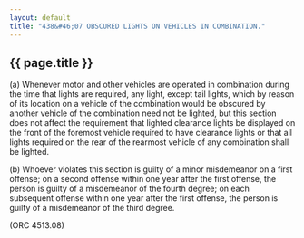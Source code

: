 ---
layout: default 
title: "438&#46;07 OBSCURED LIGHTS ON VEHICLES IN COMBINATION."---

{{ page.title }}
----------------

​(a) Whenever motor and other vehicles are operated in combination
during the time that lights are required, any light, except tail lights,
which by reason of its location on a vehicle of the combination would be
obscured by another vehicle of the combination need not be lighted, but
this section does not affect the requirement that lighted clearance
lights be displayed on the front of the foremost vehicle required to
have clearance lights or that all lights required on the rear of the
rearmost vehicle of any combination shall be lighted.

​(b) Whoever violates this section is guilty of a minor misdemeanor on a
first offense; on a second offense within one year after the first
offense, the person is guilty of a misdemeanor of the fourth degree; on
each subsequent offense within one year after the first offense, the
person is guilty of a misdemeanor of the third degree.

(ORC 4513.08)
